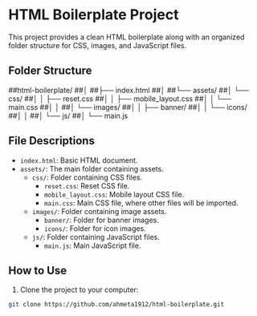 # HTML Boilerplate Project

This project provides a clean HTML boilerplate along with an organized folder structure for CSS, images, and JavaScript files.

## Folder Structure

##html-boilerplate/
##│
##├── index.html
##│
##└── assets/
##│ └── css/
##│ │ ├── reset.css
##│ │ ├── mobile_layout.css
##│ │ └── main.css
##│ │
##│ └── images/
##│ │ ├── banner/
##│ │ └── icons/
##│ │
##│ └── js/
##│ └── main.js


## File Descriptions

- `index.html`: Basic HTML document.
- `assets/`: The main folder containing assets.
    - `css/`: Folder containing CSS files.
        - `reset.css`: Reset CSS file.
        - `mobile_layout.css`: Mobile layout CSS file.
        - `main.css`: Main CSS file, where other files will be imported.
    - `images/`: Folder containing image assets.
        - `banner/`: Folder for banner images.
        - `icons/`: Folder for icon images.
    - `js/`: Folder containing JavaScript files.
        - `main.js`: Main JavaScript file.

## How to Use

1. Clone the project to your computer:

```bash
git clone https://github.com/ahmeta1912/html-boilerplate.git
